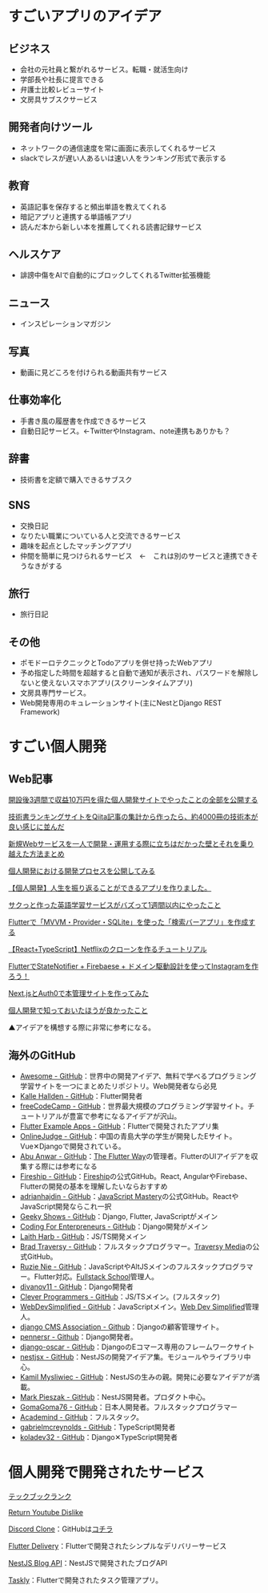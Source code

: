 # すごいアプリのアイデア

## ビジネス

* 会社の元社員と繋がれるサービス。転職・就活生向け
* 学部長や社長に提言できる
* 弁護士比較レビューサイト
* 文房具サブスクサービス

## 開発者向けツール

* ネットワークの通信速度を常に画面に表示してくれるサービス
* slackでレスが遅い人あるいは速い人をランキング形式で表示する

## 教育

* 英語記事を保存すると頻出単語を教えてくれる
* 暗記アプリと連携する単語帳アプリ
* 読んだ本から新しい本を推薦してくれる読書記録サービス

## ヘルスケア

* 誹謗中傷をAIで自動的にブロックしてくれるTwitter拡張機能

## ニュース

* インスピレーションマガジン

## 写真

* 動画に見どころを付けられる動画共有サービス

## 仕事効率化

* 手書き風の履歴書を作成できるサービス
* 自動日記サービス。←TwitterやInstagram、note連携もありかも？

## 辞書

* 技術書を定額で購入できるサブスク

## SNS

* 交換日記
* なりたい職業についている人と交流できるサービス
* 趣味を起点としたマッチングアプリ
* 仲間を簡単に見つけられるサービス　←　これは別のサービスと連携できそうなきがする

## 旅行

* 旅行日記

## その他

* ポモドーロテクニックとTodoアプリを併せ持ったWebアプリ
* 予め指定した時間を超越すると自動で通知が表示され、パスワードを解除しないと使えないスマホアプリ(スクリーンタイムアプリ)
* 文房具専門サービス。
* Web開発専用のキュレーションサイト(主にNestとDjango REST Framework)
  
# すごい個人開発

## Web記事

[開設後3週間で収益10万円を得た個人開発サイトでやったことの全部を公開する](https://qiita.com/jabba/items/1a49e860a09a613b09d4#%E6%8A%80%E8%A1%93%E5%8A%9B%E3%81%A8%E4%BC%81%E7%94%BB%E5%8A%9B%E3%81%AE%E7%9B%B8%E9%96%A2)

[技術書ランキングサイトをQiita記事の集計から作ったら、約4000冊の技術本が良い感じに並んだ](https://qiita.com/jabba/items/edefda09121877b79760)

[新規Webサービスを一人で開発・運用する際に立ちはだかった壁とそれを乗り越えた方法まとめ](https://qiita.com/terubooon/items/08c145aac0dd10ea8cbc)

[個人開発における開発プロセスを公開してみる](https://qiita.com/himatani/items/3b8301da2e889e962e5e)

[【個人開発】人生を振り返ることができるアプリを作りました。](https://qiita.com/junya__ya/items/ff5008052c0ebf626901)

[サクっと作った英語学習サービスがバズって1週間以内にやったこと](https://qiita.com/yuno_miyako/items/54d3c57775e9310a3745)

[Flutterで「MVVM・Provider・SQLite」を使った「検索バーアプリ」を作成する](https://zenn.dev/yass97/articles/abe3dd8f9b2c1b)

[【React+TypeScript】Netflixのクローンを作るチュートリアル](https://zenn.dev/gunners6518/books/4c4672f32dd100)

[FlutterでStateNotifier + Firebaese + ドメイン駆動設計を使ってInstagramを作ろう！](https://zenn.dev/mine2424/books/57232894259413)

[Next.jsとAuth0で本管理サイトを作ってみた](https://zenn.dev/syu/articles/d42276d106e07f)

[個人開発で知っておいたほうが良かったこと](https://zenn.dev/nobezawa/articles/knowledge-personal-developer)

▲アイデアを構想する際に非常に参考になる。

## 海外のGitHub

* [Awesome - GitHub](https://github.com/sindresorhus/awesome)：世界中の開発アイデア、無料で学べるプログラミング学習サイトを一つにまとめたリポジトリ。Web開発者なら必見
* [Kalle Hallden - GitHub](https://github.com/KalleHallden)：Flutter開発者
* [freeCodeCamp - GitHub](https://github.com/freeCodeCamp)：世界最大規模のプログラミング学習サイト。チュートリアルが豊富で参考になるアイデアが沢山。
* [Flutter Example Apps - GitHub](https://github.com/iampawan/FlutterExampleApps)：Flutterで開発されたアプリ集
* [OnlineJudge - GitHub](https://github.com/QingdaoU/OnlineJudge)：中国の青島大学の学生が開発したEサイト。Vue✕Djangoで開発されている。
* [Abu Anwar - GitHub](https://github.com/abuanwar072)：[The Flutter Way](https://www.youtube.com/c/TheFlutterWay)の管理者。FlutterのUIアイデアを収集する際には参考になる
* [Fireship - GitHub](https://github.com/fireship-io/)：[Fireship](https://www.youtube.com/c/Fireship)の公式GitHub。React, AngularやFirebase、Flutterの開発の基本を理解したいならおすすめ
* [adrianhajdin - GitHub](https://github.com/adrianhajdin)：[JavaScript Mastery](https://www.youtube.com/channel/UCmXmlB4-HJytD7wek0Uo97A)の公式GitHub。ReactやJavaScript開発ならこれ一択
* [Geeky Shows - GitHub](https://github.com/geekyshow1)：Django, Flutter, JavaScriptがメイン
* [Coding For Enterpreneurs - GitHub](https://github.com/codingforentrepreneurs)：Django開発がメイン
* [Laith Harb - GitHub](https://github.com/harblaith7)：JS/TS開発メイン
* [Brad Traversy - GitHub](https://github.com/bradtraversy)：フルスタックプログラマー。[Traversy Media](https://www.youtube.com/channel/UC29ju8bIPH5as8OGnQzwJyA)の公式GitHub。
* [Ruzie Nie - GitHub](https://github.com/Rea2er)：JavaScriptやAltJSメインのフルスタックプログラマー。Flutter対応。[Fullstack School](https://www.youtube.com/channel/UCWiC79M4FJ-Ylvk7lkk3n5A)管理人。
* [divanov11 - GitHub](https://github.com/divanov11)：Django開発者
* [Clever Programmers - GitHub](https://github.com/CleverProgrammers)：JS/TSメイン。(フルスタック)
* [WebDevSimplified - GitHub](https://github.com/WebDevSimplified)：JavaScriptメイン。[Web Dev Simplified](https://www.youtube.com/c/WebDevSimplified)管理人。
* [django CMS Association - Github](https://github.com/django-cms)：Djangoの顧客管理サイト。
* [pennersr - Github](https://github.com/pennersr)：Django開発者。
* [django-oscar - GitHub](https://github.com/django-oscar)：DjangoのEコマース専用のフレームワークサイト
* [nestjsx - GitHub](https://github.com/nestjsx)：NestJSの開発アイデア集。モジュールやライブラリ中心。
* [Kamil Mysliwiec - GitHub](https://github.com/kamilmysliwiec)：NestJSの生みの親。開発に必要なアイデアが満載。
* [Mark Pieszak - GitHub](https://github.com/MarkPieszak)：NestJS開発者。プロダクト中心。
* [GomaGoma76 - GitHub](https://github.com/GomaGoma676)：日本人開発者。フルスタックプログラマー
* [Academind - GitHub](https://github.com/academind)：フルスタック。
* [gabrielmcreynolds - GitHub](https://github.com/gabrielmcreynolds)：TypeScript開発者
* [koladev32 - GitHub](https://github.com/koladev32)：Django✕TypeScript開発者

# 個人開発で開発されたサービス

[テックブックランク](https://www.techbookrank.com/)

[Return Youtube Dislike](https://github.com/Anarios/return-youtube-dislike)

[Discord Clone](https://usk-discord-clone.netlify.app/)：GitHubは[コチラ](https://github.com/SOKHUONG/discord-clone)

[Flutter Delivery](https://github.com/pedromassango/flutter_delivery)：Flutterで開発されたシンプルなデリバリーサービス

[NestJS Blog API](https://github.com/Khaalidsub/youtube-projects/tree/main/nestjs/blog-rest)：NestJSで開発されたブログAPI

[Taskly](https://github.com/JobinBiju/Taskly)：Flutterで開発されたタスク管理アプリ。